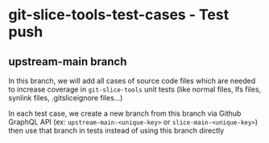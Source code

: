 # git-slice-tools-test-cases - Test push 

## upstream-main branch

In this branch, we will add all cases of source code files which are needed to increase coverage in `git-slice-tools` unit tests (like normal files, lfs files, synlink files, .gitsliceignore files...)

In each test case, we create a new branch from this branch via Github GraphQL API (ex: `upstream-main-<unique-key>` or `slice-main-<unique-key>`) then use that branch in tests instead of using this branch directly
